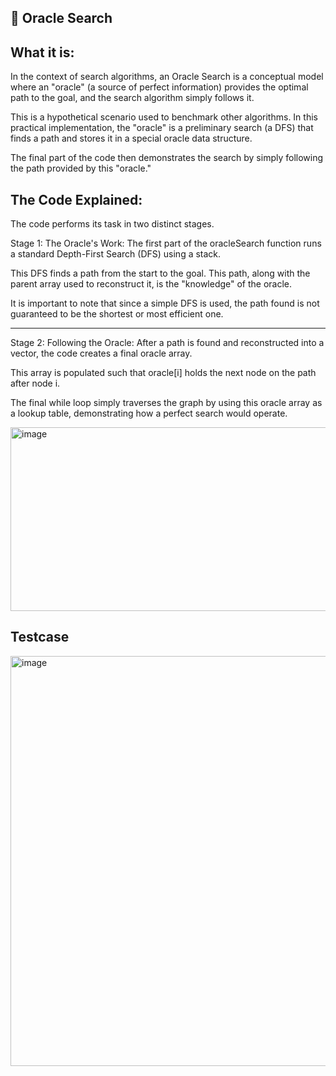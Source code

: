 🔮 Oracle Search
-

What it is:
-

In the context of search algorithms, an Oracle Search is a conceptual model where an "oracle" (a source of perfect information) provides the optimal path to the goal, and the search algorithm simply follows it. 


This is a hypothetical scenario used to benchmark other algorithms. In this practical implementation, the "oracle" is a preliminary search (a DFS) that finds a path and stores it in a special oracle data structure. 


The final part of the code then demonstrates the search by simply following the path provided by this "oracle."



The Code Explained:
-

The code performs its task in two distinct stages.


Stage 1: The Oracle's Work: The first part of the oracleSearch function runs a standard Depth-First Search (DFS) using a stack. 

This DFS finds a path from the start to the goal. This path, along with the parent array used to reconstruct it, is the "knowledge" of the oracle. 

It is important to note that since a simple DFS is used, the path found is not guaranteed to be the shortest or most efficient one.

----------------------------------------------------------------------------------------------------------------------------------------------------------------------------------------------------------------------------------------------------------------------------------------

Stage 2: Following the Oracle: After a path is found and reconstructed into a vector, the code creates a final oracle array. 

This array is populated such that oracle[i] holds the next node on the path after node i. 

The final while loop simply traverses the graph by using this oracle array as a lookup table, demonstrating how a perfect search would operate.

<img width="858" height="294" alt="image" src="https://github.com/user-attachments/assets/35163b47-b0fd-4f51-b343-271d813d1cf9" />


Testcase
-

<img width="648" height="656" alt="image" src="https://github.com/user-attachments/assets/cc9f2232-96fb-4f9a-877d-ebaa69c78a47" />
